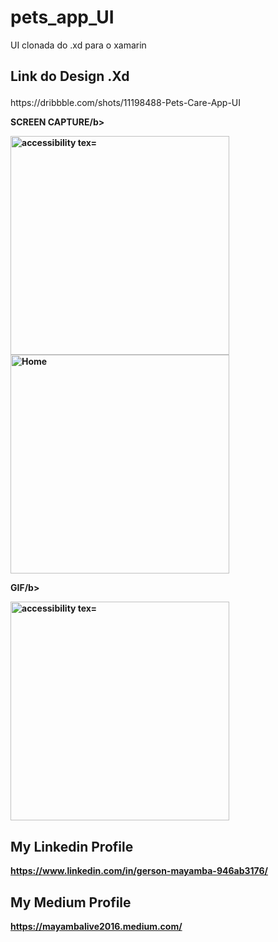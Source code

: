 # pets_app_UI

UI clonada do .xd para o xamarin

<h2><p><b>Link do Design .Xd</b></p></h2>
https://dribbble.com/shots/11198488-Pets-Care-App-UI

<p><b>SCREEN CAPTURE/b></p>
<p>
  <img src="https://user-images.githubusercontent.com/57480551/114552125-9febd080-9c3a-11eb-8e0e-b1e928c00242.png" width="350" alt="accessibility tex="Location">
  <img src="https://user-images.githubusercontent.com/57480551/114552204-b72abe00-9c3a-11eb-9c6f-680c47c748f7.png" width="350" title="Home">
</p>
    
<p><b>GIF/b></p>

<p>
  <img src="https://user-images.githubusercontent.com/57480551/114550984-31f2d980-9c39-11eb-96a9-cee2cd48b0f8.gif" width="350" alt="accessibility tex="Location">
</p>

## My Linkedin Profile
https://www.linkedin.com/in/gerson-mayamba-946ab3176/

## My Medium Profile
https://mayambalive2016.medium.com/
